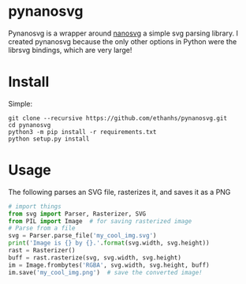 # pynanosvg

Pynanosvg is a wrapper around [nanosvg](https://github.com/memononen/nanosvg)
a simple svg parsing library. I created pynanosvg because the only other
options in Python were the librsvg bindings, which are very large!

# Install

Simple:
```
git clone --recursive https://github.com/ethanhs/pynanosvg.git
cd pynanosvg
python3 -m pip install -r requirements.txt
python setup.py install
```

# Usage

The following parses an SVG file, rasterizes it, and saves it as a PNG

```python
# import things
from svg import Parser, Rasterizer, SVG
from PIL import Image  # for saving rasterized image
# Parse from a file
svg = Parser.parse_file('my_cool_img.svg')
print('Image is {} by {}.'.format(svg.width, svg.height))
rast = Rasterizer()
buff = rast.rasterize(svg, svg.width, svg.height)
im = Image.frombytes('RGBA', svg.width, svg.height, buff)
im.save('my_cool_img.png')  # save the converted image!
```
